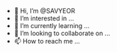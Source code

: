 - 👋 Hi, I’m @SAVYEOR
- 👀 I’m interested in ...
- 🌱 I’m currently learning ...
- 💞️ I’m looking to collaborate on ...
- 📫 How to reach me ...

<!---
SAVYEOR/SAVYEOR is a ✨ special ✨ repository because its `README.md` (this file) appears on your GitHub profile.
You can click the Preview link to take a look at your changes.
--->

